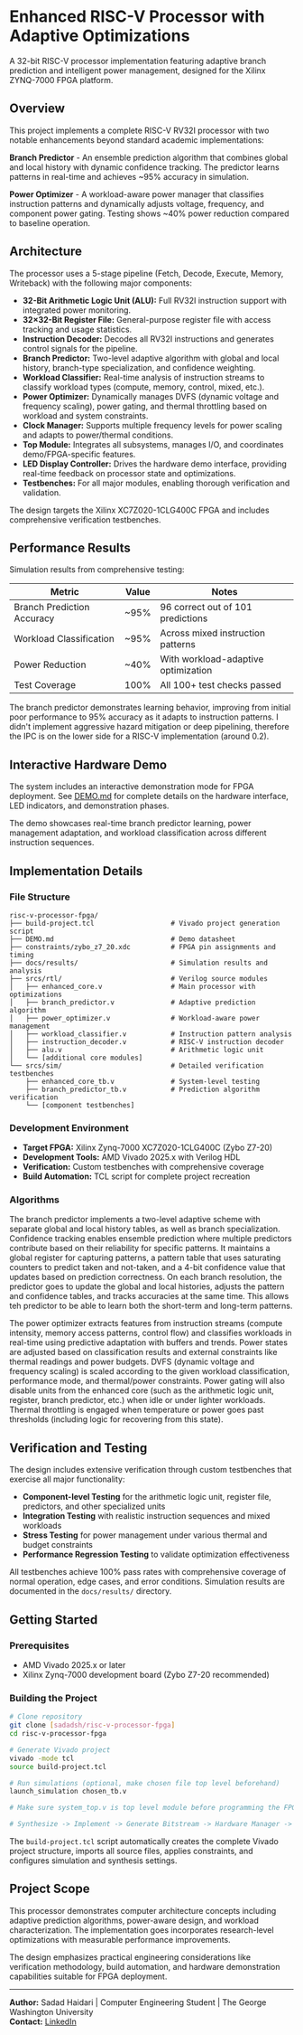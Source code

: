 # Enhanced RISC-V Processor with Adaptive Optimizations

A 32-bit RISC-V processor implementation featuring adaptive branch prediction and intelligent power management, designed for the Xilinx ZYNQ-7000 FPGA platform.

## Overview

This project implements a complete RISC-V RV32I processor with two notable enhancements beyond standard academic implementations:

**Branch Predictor** - An ensemble prediction algorithm that combines global and local history with dynamic confidence tracking. The predictor learns patterns in real-time and achieves ~95% accuracy in simulation.

**Power Optimizer** - A workload-aware power manager that classifies instruction patterns and dynamically adjusts voltage, frequency, and component power gating. Testing shows ~40% power reduction compared to baseline operation.

## Architecture

The processor uses a 5-stage pipeline (Fetch, Decode, Execute, Memory, Writeback) with the following major components:

- **32-Bit Arithmetic Logic Unit (ALU):** Full RV32I instruction support with integrated power monitoring.
- **32×32-Bit Register File:** General-purpose register file with access tracking and usage statistics.
- **Instruction Decoder:** Decodes all RV32I instructions and generates control signals for the pipeline.
- **Branch Predictor:** Two-level adaptive algorithm with global and local history, branch-type specialization, and confidence weighting.
- **Workload Classifier:** Real-time analysis of instruction streams to classify workload types (compute, memory, control, mixed, etc.).
- **Power Optimizer:** Dynamically manages DVFS (dynamic voltage and frequency scaling), power gating, and thermal throttling based on workload and system constraints.
- **Clock Manager:** Supports multiple frequency levels for power scaling and adapts to power/thermal conditions.
- **Top Module:** Integrates all subsystems, manages I/O, and coordinates demo/FPGA-specific features.
- **LED Display Controller:** Drives the hardware demo interface, providing real-time feedback on processor state and optimizations.
- **Testbenches:** For all major modules, enabling thorough verification and validation.

The design targets the Xilinx XC7Z020-1CLG400C FPGA and includes comprehensive verification testbenches.

## Performance Results

Simulation results from comprehensive testing:

| Metric | Value | Notes |
|--------|--------|-------|
| Branch Prediction Accuracy | ~95% | 96 correct out of 101 predictions |
| Workload Classification | ~95% | Across mixed instruction patterns |
| Power Reduction | ~40% | With workload-adaptive optimization |
| Test Coverage | 100% | All 100+ test checks passed |

The branch predictor demonstrates learning behavior, improving from initial poor performance to 95% accuracy as it adapts to instruction patterns. I didn't implement aggressive hazard mitigation or deep pipelining, therefore the IPC is on the lower side for a RISC-V implementation (around 0.2).

## Interactive Hardware Demo

The system includes an interactive demonstration mode for FPGA deployment. See [DEMO.md](DEMO.md) for complete details on the hardware interface, LED indicators, and demonstration phases.

The demo showcases real-time branch predictor learning, power management adaptation, and workload classification across different instruction sequences.

## Implementation Details

### File Structure
```
risc-v-processor-fpga/
├── build-project.tcl                   # Vivado project generation script
├── DEMO.md                             # Demo datasheet
├── constraints/zybo_z7_20.xdc          # FPGA pin assignments and timing
├── docs/results/                       # Simulation results and analysis
├── srcs/rtl/                           # Verilog source modules
│   ├── enhanced_core.v                 # Main processor with optimizations
│   ├── branch_predictor.v              # Adaptive prediction algorithm  
│   ├── power_optimizer.v               # Workload-aware power management
│   ├── workload_classifier.v           # Instruction pattern analysis
│   ├── instruction_decoder.v           # RISC-V instruction decoder
│   ├── alu.v                           # Arithmetic logic unit
│   └── [additional core modules]
└── srcs/sim/                           # Detailed verification testbenches
    ├── enhanced_core_tb.v              # System-level testing
    ├── branch_predictor_tb.v           # Prediction algorithm verification
    └── [component testbenches]
```

### Development Environment
- **Target FPGA:** Xilinx Zynq-7000 XC7Z020-1CLG400C (Zybo Z7-20)
- **Development Tools:** AMD Vivado 2025.x with Verilog HDL
- **Verification:** Custom testbenches with comprehensive coverage
- **Build Automation:** TCL script for complete project recreation

### Algorithms

The branch predictor implements a two-level adaptive scheme with separate global and local history tables, as well as branch specialization. Confidence tracking enables ensemble prediction where multiple predictors contribute based on their reliability for specific patterns. It maintains a global register for capturing patterns, a pattern table that uses saturating counters to predict taken and not-taken, and a 4-bit confidence value that updates based on prediction correctness. On each branch resolution, the predictor goes to update the global and local histories, adjusts the pattern and confidence tables, and tracks accuracies at the same time. This allows teh predictor to be able to learn both the short-term and long-term patterns.

The power optimizer extracts features from instruction streams (compute intensity, memory access patterns, control flow) and classifies workloads in real-time using predictive adaptation with buffers and trends. Power states are adjusted based on classification results and external constraints like thermal readings and power budgets. DVFS (dynamic voltage and frequency scaling) is scaled according to the given workload classification, performance mode, and thermal/power constraints. Power gating will also disable units from the enhanced core (such as the arithmetic logic unit, register, branch predictor, etc.) when idle or under lighter workloads. Thermal throttling is engaged when temperature or power goes past thresholds (including logic for recovering from this state).

## Verification and Testing

The design includes extensive verification through custom testbenches that exercise all major functionality:

- **Component-level Testing** for the arithmetic logic unit, register file, predictors, and other specialized units
- **Integration Testing** with realistic instruction sequences and mixed workloads  
- **Stress Testing** for power management under various thermal and budget constraints
- **Performance Regression Testing** to validate optimization effectiveness

All testbenches achieve 100% pass rates with comprehensive coverage of normal operation, edge cases, and error conditions. Simulation results are documented in the `docs/results/` directory.

## Getting Started

### Prerequisites
- AMD Vivado 2025.x or later
- Xilinx Zynq-7000 development board (Zybo Z7-20 recommended)

### Building the Project
```bash
# Clone repository
git clone [sadadsh/risc-v-processor-fpga]
cd risc-v-processor-fpga

# Generate Vivado project
vivado -mode tcl
source build-project.tcl

# Run simulations (optional, make chosen file top level beforehand)
launch_simulation chosen_tb.v

# Make sure system_top.v is top level module before programming the FPGA.

# Synthesize -> Implement -> Generate Bitstream -> Hardware Manager -> Program
```

The `build-project.tcl` script automatically creates the complete Vivado project structure, imports all source files, applies constraints, and configures simulation and synthesis settings.

## Project Scope

This processor demonstrates computer architecture concepts including adaptive prediction algorithms, power-aware design, and workload characterization. The implementation goes incorporates research-level optimizations with measurable performance improvements.

The design emphasizes practical engineering considerations like verification methodology, build automation, and hardware demonstration capabilities suitable for FPGA deployment.

---

**Author:** Sadad Haidari | Computer Engineering Student | The George Washington University  
**Contact:** [LinkedIn](https://linkedin.com/in/sadadh)